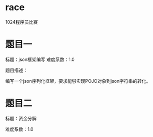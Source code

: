 # race
1024程序员比赛

# 题目一

标题：json框架编写 难度系数：1.0

题目描述：

编写一个json序列化框架，要求能够实现POJO对象到json字符串的转化。

# 题目二

标题：资金分解

难度系数：1.0
